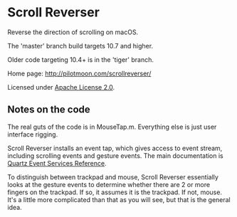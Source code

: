 Scroll Reverser
===============

Reverse the direction of scrolling on macOS. 

The 'master' branch build targets  10.7 and higher.

Older code targeting 10.4+ is in the 'tiger' branch.

Home page: http://pilotmoon.com/scrollreverser/

Licensed under [Apache License 2.0](http://www.apache.org/licenses/LICENSE-2.0).

Notes on the code
-----------------

The real guts of the code is in MouseTap.m. Everything else is just user interface rigging.

Scroll Reverser installs an event tap, which gives access to event stream, including scrolling events and gesture events. The main documentation is [Quartz Event Services Reference](https://developer.apple.com/library/mac/documentation/Carbon/Reference/QuartzEventServicesRef/).

To distinguish between trackpad and mouse, Scroll Reverser essentially looks at the gesture events to determine whether there are 2 or more fingers on the trackpad. If so, it assumes it is the trackpad. If not, mouse. It's a little more complicated than that as you will see, but that is the general idea.
